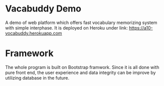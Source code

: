 Vacabuddy Demo
====

A demo of web platform which offers fast vocabulary memorizing system with simple interphase. It is deployed on Heroku under link: https://a10-vocabuddy.herokuapp.com

Framework
====

The whole program is built on Bootstrap framwork. Since it is all done with pure front end, the user experience and data integrity can be improve by utilizing database in the future.
